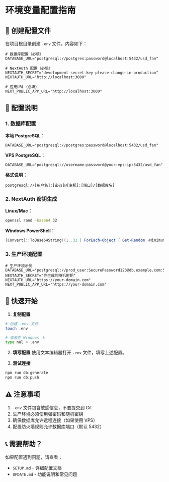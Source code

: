 # 环境变量配置指南

## 📝 创建配置文件

在项目根目录创建 `.env` 文件，内容如下：

```env
# 数据库配置（必填）
DATABASE_URL="postgresql://postgres:password@localhost:5432/usd_fan"

# NextAuth 配置（必填）
NEXTAUTH_SECRET="development-secret-key-please-change-in-production"
NEXTAUTH_URL="http://localhost:3000"

# 应用URL（必填）
NEXT_PUBLIC_APP_URL="http://localhost:3000"
```

## 🔧 配置说明

### 1. 数据库配置

**本地 PostgreSQL：**
```env
DATABASE_URL="postgresql://postgres:password@localhost:5432/usd_fan"
```

**VPS PostgreSQL：**
```env
DATABASE_URL="postgresql://username:password@your-vps-ip:5432/usd_fan"
```

**格式说明：**
```
postgresql://[用户名]:[密码]@[主机]:[端口]/[数据库名]
```

### 2. NextAuth 密钥生成

**Linux/Mac：**
```bash
openssl rand -base64 32
```

**Windows PowerShell：**
```powershell
[Convert]::ToBase64String((1..32 | ForEach-Object { Get-Random -Minimum 0 -Maximum 256 }))
```

### 3. 生产环境配置

```env
# 生产环境示例
DATABASE_URL="postgresql://prod_user:SecurePassword123@db.example.com:5432/usd_fan_prod"
NEXTAUTH_SECRET="你生成的随机密钥"
NEXTAUTH_URL="https://your-domain.com"
NEXT_PUBLIC_APP_URL="https://your-domain.com"
```

## 🚀 快速开始

1. **复制配置**
```bash
# 创建 .env 文件
touch .env

# 或者在 Windows 上
type nul > .env
```

2. **填写配置**
使用文本编辑器打开 `.env` 文件，填写上述配置。

3. **测试连接**
```bash
npm run db:generate
npm run db:push
```

## ⚠️ 注意事项

1. `.env` 文件包含敏感信息，不要提交到 Git
2. 生产环境必须使用强密码和随机密钥
3. 确保数据库允许远程连接（如果使用 VPS）
4. 配置防火墙规则允许数据库端口（默认 5432）

## 📞 需要帮助？

如果配置遇到问题，请查看：
- `SETUP.md` - 详细配置文档
- `UPDATE.md` - 功能说明和常见问题


